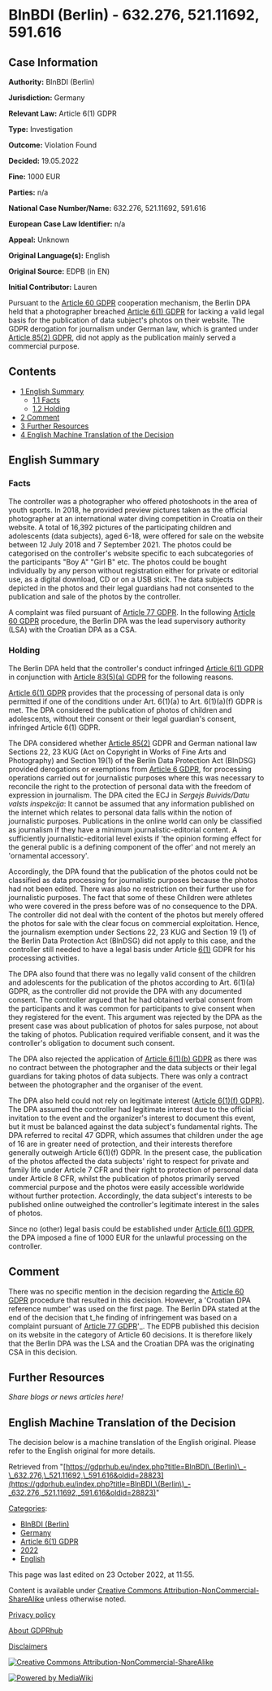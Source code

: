 # BlnBDI (Berlin) - 632.276, 521.11692, 591.616

## Case Information

**Authority:** BlnBDI (Berlin)

**Jurisdiction:** Germany

**Relevant Law:** Article 6(1) GDPR

**Type:** Investigation

**Outcome:** Violation Found

**Decided:** 19.05.2022

**Fine:** 1000 EUR

**Parties:** n/a

**National Case Number/Name:** 632.276, 521.11692, 591.616

**European Case Law Identifier:** n/a

**Appeal:** Unknown

**Original Language(s):** English

**Original Source:** EDPB (in EN)

**Initial Contributor:** Lauren

Pursuant to the [Article 60 GDPR](/index.php?title=Article_60_GDPR "Article 60 GDPR") cooperation mechanism, the Berlin DPA held that a photographer breached [Article 6(1) GDPR](/index.php?title=Article_6_GDPR "Article 6 GDPR") for lacking a valid legal basis for the publication of data subject's photos on their website. The GDPR derogation for journalism under German law, which is granted under [Article 85(2) GDPR](/index.php?title=Article_85_GDPR "Article 85 GDPR"), did not apply as the publication mainly served a commercial purpose.

## Contents

*   [1 English Summary](#English_Summary)
    *   [1.1 Facts](#Facts)
    *   [1.2 Holding](#Holding)
*   [2 Comment](#Comment)
*   [3 Further Resources](#Further_Resources)
*   [4 English Machine Translation of the Decision](#English_Machine_Translation_of_the_Decision)

## English Summary

### Facts

The controller was a photographer who offered photoshoots in the area of youth sports. In 2018, he provided preview pictures taken as the official photographer at an international water diving competition in Croatia on their website. A total of 16,392 pictures of the participating children and adolescents (data subjects), aged 6-18, were offered for sale on the website between 12 July 2018 and 7 September 2021. The photos could be categorised on the controller's website specific to each subcategories of the participants "Boy A" "Girl B" etc. The photos could be bought individually by any person without registration either for private or editorial use, as a digital download, CD or on a USB stick. The data subjects depicted in the photos and their legal guardians had not consented to the publication and sale of the photos by the controller.

A complaint was filed pursuant of [Article 77 GDPR](/index.php?title=Article_77_GDPR "Article 77 GDPR"). In the following [Article 60 GDPR](/index.php?title=Article_60_GDPR "Article 60 GDPR") procedure, the Berlin DPA was the lead supervisory authority (LSA) with the Croatian DPA as a CSA.

### Holding

The Berlin DPA held that the controller's conduct infringed [Article 6(1) GDPR](/index.php?title=Article_6_GDPR#1 "Article 6 GDPR") in conjunction with [Article 83(5)(a) GDPR](/index.php?title=Article_83_GDPR "Article 83 GDPR") for the following reasons.

[Article 6(1) GDPR](/index.php?title=Article_6_GDPR "Article 6 GDPR") provides that the processing of personal data is only permitted if one of the conditions under Art. 6(1)(a) to Art. 6(1)(a)(f) GDPR is met. The DPA considered the publication of photos of children and adolescents, without their consent or their legal guardian's consent, infringed Article 6(1) GDPR.

The DPA considered whether [Article 85(2)](/index.php?title=Article_85_GDPR "Article 85 GDPR") GDPR and German national law Sections 22, 23 KUG (Act on Copyright in Works of Fine Arts and Photography) and Section 19(1) of the Berlin Data Protection Act (BlnDSG) provided derogations or exemptions from [Article 6 GDPR](/index.php?title=Article_6_GDPR "Article 6 GDPR"), for processing operations carried out for journalistic purposes where this was necessary to reconcile the right to the protection of personal data with the freedom of expression in journalism. The DPA cited the ECJ in _Sergejs Buivids/Datu valsts inspekcija_: It cannot be assumed that any information published on the internet which relates to personal data falls within the notion of journalistic purposes. Publications in the online world can only be classified as journalism if they have a minimum journalistic-editorial content. A sufficiently journalistic-editorial level exists if 'the opinion­ forming effect for the general public is a defining component of the offer' and not merely an 'ornamental accessory'.

Accordingly, the DPA found that the publication of the photos could not be classified as data processing for journalistic purposes because the photos had not been edited. There was also no restriction on their further use for journalistic purposes. The fact that some of these Children were athletes who were covered in the press before was of no consequence to the DPA. The controller did not deal with the content of the photos but merely offered the photos for sale with the clear focus on commercial exploitation. Hence, the journalism exemption under Sections 22, 23 KUG and Section 19 (1) of the Berlin Data Protection Act (BlnDSG) did not apply to this case, and the controller still needed to have a legal basis under Article [6(1)](/index.php?title=Article_6_GDPR "Article 6 GDPR") GDPR for his processing activities.

The DPA also found that there was no legally valid consent of the children and adolescents for the publication of the photos according to Art. 6(1)(a) GDPR, as the controller did not provide the DPA with any documented consent. The controller argued that he had obtained verbal consent from the participants and it was common for participants to give consent when they registered for the event. This argument was rejected by the DPA as the present case was about publication of photos for sales purpose, not about the taking of photos. Publication required verifiable consent, and it was the controller's obligation to document such consent.

The DPA also rejected the application of [Article 6(1)(b) GDPR](/index.php?title=Article_6_GDPR "Article 6 GDPR") as there was no contract between the photographer and the data subjects or their legal guardians for taking photos of data subjects. There was only a contract between the photographer and the organiser of the event.

The DPA also held could not rely on legitimate interest ([Article 6(1)(f) GDPR)](/index.php?title=Article_6_GDPR "Article 6 GDPR"). The DPA assumed the controller had legitimate interest due to the official invitation to the event and the organizer's interest to document this event, but it must be balanced against the data subject's fundamental rights. The DPA referred to recital 47 GDPR, which assumes that children under the age of 16 are in greater need of protection, and their interests therefore generally outweigh Article 6(1)(f) GDPR. In the present case, the publication of the photos affected the data subjects' right to respect for private and family life under Article 7 CFR and their right to protection of personal data under Article 8 CFR, whilst the publication of photos primarily served commercial purpose and the photos were easily accessible worldwide without further protection. Accordingly, the data subject's interests to be published online outweighed the controller's legitimate interest in the sales of photos.

Since no (other) legal basis could be established under [Article 6(1) GDPR](/index.php?title=Article_6_GDPR "Article 6 GDPR"), the DPA imposed a fine of 1000 EUR for the unlawful processing on the controller.

## Comment

There was no specific mention in the decision regarding the [Article 60 GDPR](/index.php?title=Article_60_GDPR "Article 60 GDPR") procedure that resulted in this decision. However, a 'Croatian DPA reference number' was used on the first page. The Berlin DPA stated at the end of the decision that t_he finding of infringement was based on a complaint pursuant of [Article 77 GDPR](/index.php?title=Article_77_GDPR "Article 77 GDPR")'_. The EDPB published this decision on its website in the category of Article 60 decisions. It is therefore likely that the Berlin DPA was the LSA and the Croatian DPA was the originating CSA in this decision.

## Further Resources

_Share blogs or news articles here!_

## English Machine Translation of the Decision

The decision below is a machine translation of the English original. Please refer to the English original for more details.

Retrieved from "[https://gdprhub.eu/index.php?title=BlnBDI\_(Berlin)\_-\_632.276,\_521.11692,\_591.616&oldid=28823](https://gdprhub.eu/index.php?title=BlnBDI_\(Berlin\)_-_632.276,_521.11692,_591.616&oldid=28823)"

[Categories](/index.php?title=Special:Categories "Special:Categories"):

*   [BlnBDI (Berlin)](/index.php?title=Category:BlnBDI_\(Berlin\) "Category:BlnBDI (Berlin)")
*   [Germany](/index.php?title=Category:Germany "Category:Germany")
*   [Article 6(1) GDPR](/index.php?title=Category:Article_6\(1\)_GDPR "Category:Article 6(1) GDPR")
*   [2022](/index.php?title=Category:2022 "Category:2022")
*   [English](/index.php?title=Category:English "Category:English")

This page was last edited on 23 October 2022, at 11:55.

Content is available under [Creative Commons Attribution-NonCommercial-ShareAlike](https://creativecommons.org/licenses/by-nc-sa/4.0/) unless otherwise noted.

[Privacy policy](/index.php?title=GDPRhub:Privacy_policy)

[About GDPRhub](/index.php?title=GDPRhub:About)

[Disclaimers](/index.php?title=GDPRhub:General_disclaimer)

[![Creative Commons Attribution-NonCommercial-ShareAlike](/resources/assets/licenses/cc-by-nc-sa.png)](https://creativecommons.org/licenses/by-nc-sa/4.0/)

[![Powered by MediaWiki](/resources/assets/poweredby_mediawiki_88x31.png)](https://www.mediawiki.org/)